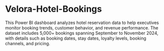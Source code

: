 # Velora-Hotel-Bookings
This Power BI dashboard analyzes hotel reservation data to help executives monitor booking trends, customer behavior, and revenue performance. The dataset includes 5,000+ bookings spanning September to November 2024, with details such as booking dates, stay dates, loyalty levels, booking channels, and pricing.
